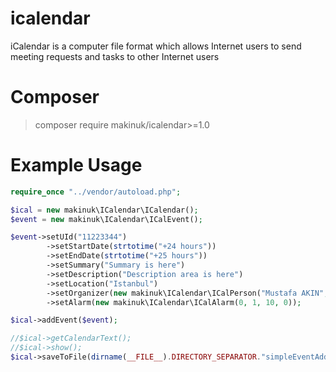 # icalendar
iCalendar is a computer file format which allows Internet users to send meeting requests and tasks to other Internet users

# Composer
> composer require makinuk/icalendar>=1.0

# Example Usage
```php
require_once "../vendor/autoload.php";

$ical = new makinuk\ICalendar\ICalendar();
$event = new makinuk\ICalendar\ICalEvent();

$event->setUId("11223344")
        ->setStartDate(strtotime("+24 hours"))
        ->setEndDate(strtotime("+25 hours"))
        ->setSummary("Summary is here")
        ->setDescription("Description area is here")
        ->setLocation("Istanbul")
        ->setOrganizer(new makinuk\ICalendar\ICalPerson("Mustafa AKIN", "user@domain.com"))
        ->setAlarm(new makinuk\ICalendar\ICalAlarm(0, 1, 10, 0));

$ical->addEvent($event);

//$ical->getCalendarText();
//$ical->show();
$ical->saveToFile(dirname(__FILE__).DIRECTORY_SEPARATOR."simpleEventAdd.ics");
```
